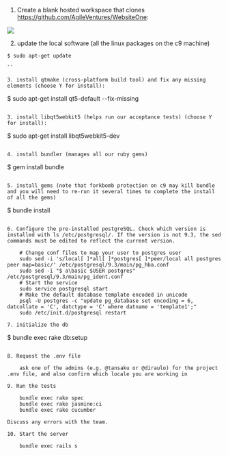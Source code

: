1. Create a blank hosted workspace that clones https://github.com/AgileVentures/WebsiteOne:

![](https://www.dropbox.com/s/rrswbnz78czt8my/Screenshot%202016-05-25%2008.40.44.png?dl=1)


2. update the local software (all the linux packages on the c9 machine)

```
$ sudo apt-get update

``

3. install qtmake (cross-platform build tool) and fix any missing elements (choose Y for install):

```
$ sudo apt-get install qt5-default --fix-missing
```

3. install libqt5webkit5 (helps run our acceptance tests) (choose Y for install):

```
$ sudo apt-get install libqt5webkit5-dev
```

4. install bundler (manages all our ruby gems)

```
$ gem install bundle
```

5. install gems (note that forkbomb protection on c9 may kill bundle and you will need to re-run it several times to complete the install of all the gems)

```
$ bundle install
```

6. Configure the pre-installed postgreSQL. Check which version is installed with ls /etc/postgresql/. If the version is not 9.3, the sed commands must be edited to reflect the current version.

    # Change conf files to map your user to postgres user
    sudo sed -i 's/local[ ]*all[ ]*postgres[ ]*peer/local all postgres peer map=basic/' /etc/postgresql/9.3/main/pg_hba.conf
    sudo sed -i "$ a\basic $USER postgres" /etc/postgresql/9.3/main/pg_ident.conf
    # Start the service
    sudo service postgresql start
    # Make the default database template encoded in unicode
    psql -U postgres -c "update pg_database set encoding = 6, datcollate = 'C', datctype = 'C' where datname = 'template1';"
    sudo /etc/init.d/postgresql restart

7. initialize the db

```
$ bundle exec rake db:setup
```

8. Request the .env file
    
    ask one of the admins (e.g. @tansaku or @diraulo) for the project .env file, and also confirm which locale you are working in

9. Run the tests

    bundle exec rake spec
    bundle exec rake jasmine:ci
    bundle exec rake cucumber

Discuss any errors with the team.

10. Start the server

    bundle exec rails s
